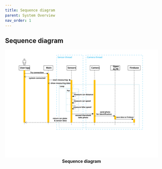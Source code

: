 ```yaml
---
title: Sequence diagram
parent: System Overview
nav_order: 1
---
```


## Sequence diagram

<p align="center">
  <img src="../images/sequence_diagram.svg" width="700">
  <br> 
  <b> Sequence diagram </b>    
</p><br>


